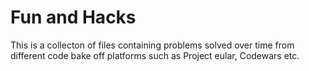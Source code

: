 <h1>Fun and Hacks</h1>

This is a collecton of files containing problems solved over time from different code bake off platforms such as Project eular, Codewars etc.



